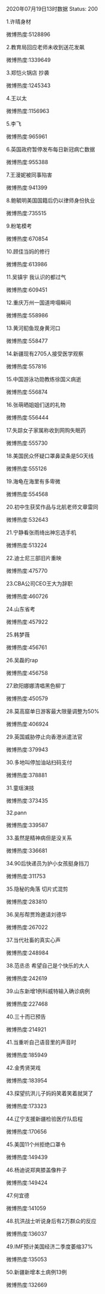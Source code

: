 2020年07月19日13时数据
Status: 200

1.许晴身材

微博热度:5128896

2.教育局回应老师未收到送花发飙

微博热度:1339649

3.郑恺火锅店 抄袭

微博热度:1245343

4.王以太

微博热度:1156963

5.李飞

微博热度:965961

6.英国政府暂停发布每日新冠病亡数据

微博热度:955388

7.王漫妮被同事陷害

微博热度:941399

8.鲍毓明美国国籍后仍以律师身份执业

微博热度:735515

9.粉笔模考

微博热度:670854

10.顾佳当妈的修行

微博热度:613986

11.吴镇宇 我认识的都过气

微博热度:609451

12.重庆万州一国道垮塌瞬间

微博热度:558986

13.黄河鱽鱼现身黄河口

微博热度:558477

14.新疆现有2705人接受医学观察

微博热度:557816

15.中国游泳功勋教练徐国义病逝

微博热度:556874

16.张萌晒姐姐们送的礼物

微博热度:556444

17.失踪女子家属称收到网购失眠药

微博热度:555730

18.美国民众怀疑口罩鼻梁条是5G天线

微博热度:555126

19.海龟在海里有多卑微

微博热度:554568

20.初中生获奖作品与北航老师文章雷同

微博热度:532643

21.宁静看张雨绮出神忘选手机

微博热度:513224

22.迪士尼三部旧片重映

微博热度:475770

23.CBA公司CEO王大为辞职

微博热度:460726

24.山东省考

微博热度:457922

25.韩梦薇

微博热度:456761

26.吴磊的rap

微博热度:456758

27.欧阳娜娜清唱黑色柳丁

微博热度:450579

28.莫高窟单日游客最大限量调整为50%

微博热度:406924

29.英国威胁停止向香港派遣法官

微博热度:379943

30.多地叫停加油站扫码支付

微博热度:378881

31.童瑶演技

微博热度:373435

32.pann

微博热度:339587

33.虽然是精神病但是没关系

微博热度:336681

34.90后快递员为护小女孩挺身挡刀

微博热度:311753

35.隐秘的角落 切片式混剪

微博热度:283810

36.吴彤帮贾玲邀请刘德华

微博热度:267022

37.当代社畜的真实心声

微博热度:248984

38.范丞丞 希望自己是个快乐的大人

微博热度:242619

39.山东新增1例科威特输入确诊病例

微博热度:227468

40.三十而已预告

微博热度:214921

41.当重听自己语音里的声音时

微博热度:185949

42.金秀贤哭戏

微博热度:183954

43.探望抗洪儿子妈妈笑着笑着就哭了

微博热度:173323

44.辽宁支援新疆检验医疗队启程

微博热度:170656

45.美国11个州拒绝口罩令

微博热度:149439

46.杨迪说郑爽膝盖像杵子

微博热度:149424

47.何宜德

微博热度:141059

48.抗洪战士听说身后有2万群众的反应

微博热度:136037

49.IMF预计美国经济二季度萎缩37%

微博热度:135053

50.新疆新增本土病例13例

微博热度:132669

